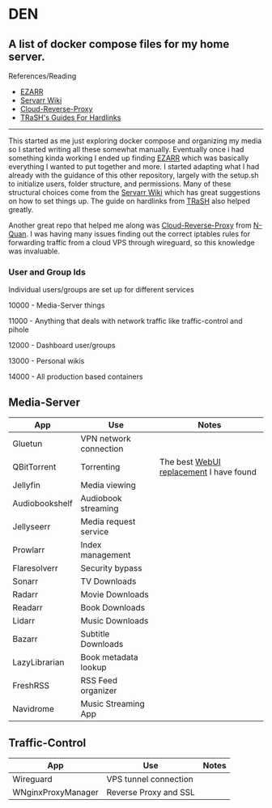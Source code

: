 # DEN
A list of docker compose files for my home server.
---
References/Reading
- [EZARR](https://github.com/Luctia/ezarr/tree/main)
- [Servarr Wiki](https://wiki.servarr.com/docker-guide)
- [Cloud-Reverse-Proxy](https://github.com/N-Quan/Cloud-Reverse-Proxy)
- [TRaSH's Guides For Hardlinks](https://trash-guides.info/Hardlinks/Hardlinks-and-Instant-Moves/)
---

This started as me just exploring docker compose and organizing my media so I started writing all these somewhat manually.
Eventually once i had something kinda working I ended up finding [EZARR](https://github.com/Luctia/ezarr/tree/main) which was basically everything I wanted to put together and more. I started adapting what I had already with the guidance of this other repository, largely with the setup.sh to initialize users, folder structure, and permissions. Many of these structural choices come from the [Servarr Wiki](https://wiki.servarr.com/docker-guide) which has great suggestions on how to set things up. The guide on hardlinks from [TRaSH](https://trash-guides.info/Hardlinks/Hardlinks-and-Instant-Moves/) also helped greatly.

Another great repo that helped me along was [Cloud-Reverse-Proxy](https://github.com/N-Quan/Cloud-Reverse-Proxy) from [N-Quan](https://github.com/N-Quan). I was having many issues finding out the correct iptables rules for forwarding traffic from a cloud VPS through wireguard, so this knowledge was invaluable. 

### User and Group Ids
Individual users/groups are set up for different services

10000 - Media-Server things

11000 - Anything that deals with network traffic like traffic-control and pihole

12000 - Dashboard user/groups

13000 - Personal wikis

14000 - All production based containers

## Media-Server
| App | Use | Notes |
| --- | --- | --- |
| Gluetun | VPN network connection | |
| QBitTorrent| Torrenting | The best [WebUI replacement](https://github.com/VueTorrent/VueTorrent?tab=readme-ov-file) I have found |
| Jellyfin | Media viewing | |
| Audiobookshelf | Audiobook streaming | |
| Jellyseerr | Media request service | |
| Prowlarr | Index management | |
| Flaresolverr | Security bypass | |
| Sonarr | TV Downloads | |
| Radarr | Movie Downloads | |
| Readarr | Book Downloads | |
| Lidarr | Music Downloads | |
| Bazarr | Subtitle Downloads | |
| LazyLibrarian | Book metadata lookup | |
| FreshRSS | RSS Feed organizer | |
| Navidrome | Music Streaming App | |

## Traffic-Control
| App | Use | Notes |
| --- | --- | --- |
| Wireguard | VPS tunnel connection | |
| WNginxProxyManager | Reverse Proxy and SSL | |
